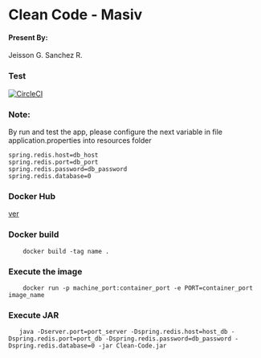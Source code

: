  # Clean Code - Masiv
 
 #### Present By:
 
 Jeisson G. Sanchez R. 
 
 ### Test
 
 [![CircleCI](https://circleci.com/gh/JaySanchez0/Clean-Code.svg?style=svg)](https://circleci.com/gh/JaySanchez0/Clean-Code)
 
 
 ### Note:
 
By run and test the app, please configure the next variable in file application.properties into resources folder
 
~~~
spring.redis.host=db_host
spring.redis.port=db_port
spring.redis.password=db_password
spring.redis.database=0

~~~

### Docker Hub

[ver](https://hub.docker.com/repository/docker/jsanchez0/roulette-java)

### Docker build

~~~
    docker build -tag name .
~~~

### Execute the image

~~~
    docker run -p machine_port:container_port -e PORT=container_port image_name
~~~

### Execute JAR

~~~
   java -Dserver.port=port_server -Dspring.redis.host=host_db -Dspring.redis.port=port_db -Dspring.redis.password=db_password -Dspring.redis.database=0 -jar Clean-Code.jar 
~~~
